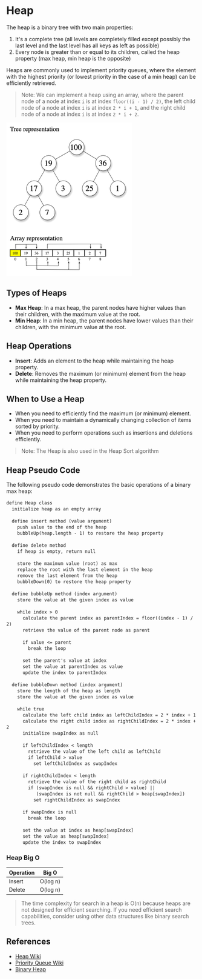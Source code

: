 # Heap

The heap is a binary tree with two main properties:

1. It's a complete tree (all levels are completely filled except possibly the last level and the last level has all keys as left as possible)
2. Every node is greater than or equal to its children, called the heap property (max heap, min heap is the opposite)

Heaps are commonly used to implement priority queues, where the element with the highest priority (or lowest priority in the case of a min heap) can be efficiently retrieved.

> Note: We can implement a heap using an array, where the parent node of a node at index `i` is at index `floor((i - 1) / 2)`, the left child node of a node at index `i` is at index `2 * i + 1`, and the right child node of a node at index `i` is at index `2 * i + 2`.

![Heap](../images/heap.png)

## Types of Heaps

- **Max Heap**: In a max heap, the parent nodes have higher values than their children, with the maximum value at the root.
- **Min Heap**: In a min heap, the parent nodes have lower values than their children, with the minimum value at the root.

## Heap Operations

- **Insert**: Adds an element to the heap while maintaining the heap property.
- **Delete**: Removes the maximum (or minimum) element from the heap while maintaining the heap property.

## When to Use a Heap

- When you need to efficiently find the maximum (or minimum) element.
- When you need to maintain a dynamically changing collection of items sorted by priority.
- When you need to perform operations such as insertions and deletions efficiently.

> Note: The Heap is also used in the Heap Sort algorithm

## Heap Pseudo Code

The following pseudo code demonstrates the basic operations of a binary max heap:

```text
define Heap class
  initialize heap as an empty array

  define insert method (value argument)
    push value to the end of the heap
    bubbleUp(heap.length - 1) to restore the heap property

  define delete method
    if heap is empty, return null

    store the maximum value (root) as max
    replace the root with the last element in the heap
    remove the last element from the heap
    bubbleDown(0) to restore the heap property

  define bubbleUp method (index argument)
    store the value at the given index as value

    while index > 0
      calculate the parent index as parentIndex = floor((index - 1) / 2)
      retrieve the value of the parent node as parent

      if value <= parent
        break the loop

      set the parent's value at index
      set the value at parentIndex as value
      update the index to parentIndex

  define bubbleDown method (index argument)
    store the length of the heap as length
    store the value at the given index as value

    while true
      calculate the left child index as leftChildIndex = 2 * index + 1
      calculate the right child index as rightChildIndex = 2 * index + 2
      initialize swapIndex as null

      if leftChildIndex < length
        retrieve the value of the left child as leftChild
        if leftChild > value
          set leftChildIndex as swapIndex

      if rightChildIndex < length
        retrieve the value of the right child as rightChild
        if (swapIndex is null && rightChild > value) ||
           (swapIndex is not null && rightChild > heap[swapIndex])
          set rightChildIndex as swapIndex

      if swapIndex is null
        break the loop

      set the value at index as heap[swapIndex]
      set the value as heap[swapIndex]
      update the index to swapIndex
```

### Heap Big O

| Operation | Big O    |
| --------- | -------- |
| Insert    | O(log n) |
| Delete    | O(log n) |

> The time complexity for search in a heap is O(n) because heaps are not designed for efficient searching. If you need efficient search capabilities, consider using other data structures like binary search trees.

## References

- [Heap Wiki](https://en.wikipedia.org/wiki/Heap_%2528data_structure%2529?useskin%253Dvector)
- [Priority Queue Wiki](https://en.wikipedia.org/wiki/Priority_queue?useskin%253Dvector)
- [Binary Heap](https://en.wikipedia.org/wiki/Binary_heap?useskin%253Dvector)
